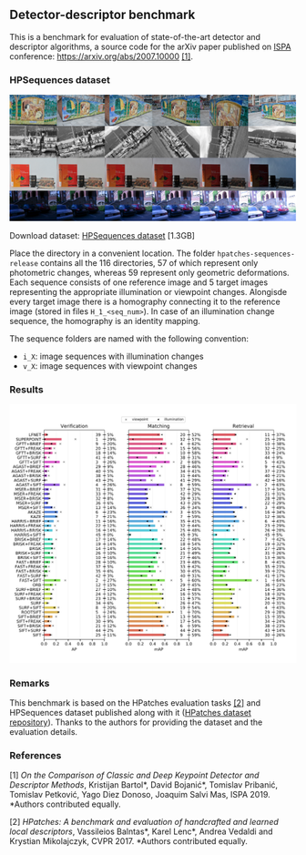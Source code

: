 ## Detector-descriptor benchmark

This is a benchmark for evaluation of state-of-the-art detector and descriptor algorithms, a source code for the arXiv paper published on [ISPA](https://www.isispa.org/) conference: https://arxiv.org/abs/2007.10000 [[1]](#refs).

### HPSequences dataset

![hpsequences](assets/sequences.png)

Download dataset: [HPSequences dataset](http://icvl.ee.ic.ac.uk/vbalnt/hpatches/hpatches-sequences-release.tar.gz) [1.3GB]

Place the directory in a convenient location. The folder `hpatches-sequences-release` contains all the 116 directories, 57 of which represent  only  photometric  changes,  whereas 59 represent only geometric deformations. Each sequence consists of one reference image and 5 target images representing the appropriate illumination or viewpoint changes. Alongisde every target image there is a homography connecting it to the reference image (stored in files `H_1_<seq_num>`). In case of an illumination change  sequence,  the  homography  is  an  identity  mapping.

The sequence folders are named with the following convention:

* `i_X`: image sequences with illumination changes
* `v_X`: image sequences with viewpoint changes

### Results

![results](assets/results.png)

### Remarks

This benchmark is based on the HPatches evaluation tasks [[2]](#refs) and HPSequences dataset published along with it ([HPatches dataset repository](https://github.com/hpatches/hpatches-dataset)). Thanks to the authors for providing the dataset and the evaluation details.

### References
<a name="refs"></a>

[1] *On the Comparison of Classic and Deep Keypoint Detector and Descriptor Methods*, Kristijan Bartol*, David Bojanić*, Tomislav Pribanić, Tomislav Petković, Yago Diez Donoso, Joaquim Salvi Mas, ISPA 2019.
*Authors contributed equally.

[2] *HPatches: A benchmark and evaluation of handcrafted and learned local descriptors*, Vassileios Balntas*, Karel Lenc*, Andrea Vedaldi and Krystian Mikolajczyk, CVPR 2017.
*Authors contributed equally.

